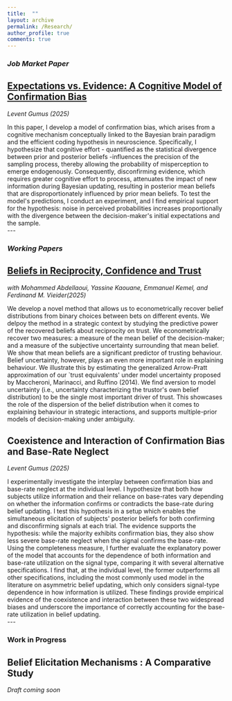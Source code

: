 ```yaml
---
title:  ""
layout: archive
permalink: /Research/
author_profile: true
comments: true
---
```


<!-- Google tag (gtag.js) -->
<script async src="https://www.googletagmanager.com/gtag/js?id=G-CGWLD12PGV"></script>
<script>
  window.dataLayer = window.dataLayer || [];
  function gtag(){dataLayer.push(arguments);}
  gtag('js', new Date());

  gtag('config', 'G-CGWLD12PGV');
</script>

### *Job Market Paper*
## [Expectations vs. Evidence: A Cognitive Model of Confirmation Bias](https://www.dropbox.com/scl/fi/n8dlw8rg17xlr09duprej/Expectations_vs__Evidence__A_Cognitive_Model_of_Confirmation_Bias_February_2025.pdf?rlkey=v4pliu7ubvk2rx41144nm0s7n&st=33bpag3e&dl=0)
*Levent Gumus (2025)*
<div class="abstract-text">
  In this paper, I develop a model of confirmation bias, which arises from a cognitive mechanism conceptually linked to the Bayesian brain paradigm and the efficient coding hypothesis in neuroscience. Specifically, I hypothesize that cognitive effort - quantified as the statistical divergence between prior and posterior beliefs -influences the precision of the sampling process, thereby allowing the probability of misperception to emerge endogenously. Consequently, disconfirming evidence, which requires greater cognitive effort to process, attenuates the impact of new information during Bayesian updating, resulting in posterior mean beliefs that are disproportionately influenced by prior mean beliefs.  To test the model's predictions, I conduct an experiment, and I find empirical support for the hypothesis: noise in perceived probabilities increases proportionally with the divergence between the decision-maker's initial expectations and the sample.
</div>
---

### *Working Papers*
## [Beliefs in Reciprocity, Confidence and Trust](https://www.dropbox.com/scl/fi/jqdzoodxzsrlsfi8a6no3/Beliefs_trust_game.pdf?rlkey=jxnm0drfpov8f759hkg6vf4gl&st=ddarn0v2&dl=0)
*with Mohammed Abdellaoui, Yassine Kaouane, Emmanuel Kemel, and Ferdinand M. Vieider(2025)*
  <div class="abstract-text" >
   We develop a novel method that allows us to econometrically recover belief distributions from binary choices between bets on different events. We delpoy the method in a strategic context by studying the predictive power of the recovered beliefs about reciprocity on trust. We econometrically recover two measures: a measure of the mean belief of the decision-maker; and a measure of the subjective uncertainty surrounding that mean belief. We show that mean beliefs are a significant predictor of trusting behaviour. Belief uncertainty, however, plays an even more important role in explaining behaviour. We illustrate this by estimating the generalized Arrow-Pratt approximation of our `trust equivalents' under model uncertainty proposed by Maccheroni, Marinacci, and Ruffino (2014). We find aversion to model uncertainty (i.e., uncertainty characterizing the trustor's own belief distribution) to be the single most important driver of trust. This showcases the role of the dispersion of the belief distribution when it comes to explaining behaviour in strategic interactions, and supports multiple-prior models of decision-making under ambiguity.
  </div>

## Coexistence and Interaction of Confirmation Bias and Base-Rate Neglect
*Levent Gumus (2025)*
  <div class="abstract-text" >
   I experimentally investigate the interplay between confirmation bias and base-rate neglect at the individual level. I hypothesize that both how subjects utilize information and their reliance on base-rates vary depending on whether the information confirms or contradicts the base-rate during belief updating. I test this hypothesis in a setup which enables the simultaneous elicitation of subjects' posterior beliefs for both confirming and disconfirming signals at each trial. The evidence supports the hypothesis: while the majority exhibits confirmation bias, they also show less severe base-rate neglect when the signal confirms the base-rate. Using the completeness measure, I further evaluate the explanatory power of the model that accounts for the dependence of both information and base-rate utilization on the signal type, comparing it with several alternative specifications. I find that, at the individual level, the former outperforms all other specifications, including the most commonly used model in the literature on asymmetric belief updating, which only considers signal-type dependence in how information is utilized. These findings provide empirical evidence of the coexistence and interaction between these two widespread biases and underscore the importance of correctly accounting for the base-rate utilization in belief updating.
  </div>  
---

### **Work in Progress**
## Belief Elicitation Mechanisms :  A Comparative Study
*Draft coming soon*



